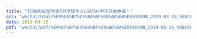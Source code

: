 ```yaml
---
title: "[CRN彩虹奖学金]对全球华人LGBTQ+学子开放申请！"
src: "wechat/html/%E9%85%B7%E5%84%BF%E8%AE%BA%E5%9D%9B_2019-03-15_%5BCRN%E5%BD%A9%E8%99%B9%E5%A5%96%E5%AD%A6%E9%87%91%5D%E5%AF%B9%E5%85%A8%E7%90%83%E5%8D%8E%E4%BA%BALGBTQ%2B%E5%AD%A6%E5%AD%90%E5%BC%80%E6%94%BE%E7%94%B3%E8%AF%B7%EF%BC%81.html"
date: 2019-03-15
pdf: "wechat/pdf/%E9%85%B7%E5%84%BF%E8%AE%BA%E5%9D%9B_2019-03-15_%5BCRN%E5%BD%A9%E8%99%B9%E5%A5%96%E5%AD%A6%E9%87%91%5D%E5%AF%B9%E5%85%A8%E7%90%83%E5%8D%8E%E4%BA%BALGBTQ%2B%E5%AD%A6%E5%AD%90%E5%BC%80%E6%94%BE%E7%94%B3%E8%AF%B7%EF%BC%81.pdf"
---
```

